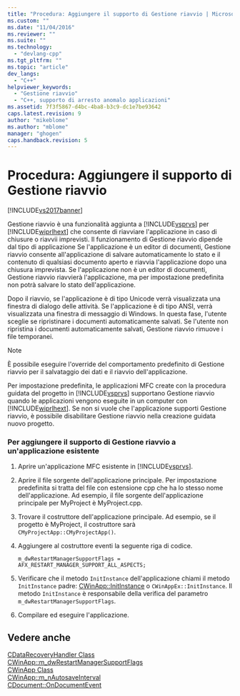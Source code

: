 ```yaml
---
title: "Procedura: Aggiungere il supporto di Gestione riavvio | Microsoft Docs"
ms.custom: ""
ms.date: "11/04/2016"
ms.reviewer: ""
ms.suite: ""
ms.technology: 
  - "devlang-cpp"
ms.tgt_pltfrm: ""
ms.topic: "article"
dev_langs: 
  - "C++"
helpviewer_keywords: 
  - "Gestione riavvio"
  - "C++, supporto di arresto anomalo applicazioni"
ms.assetid: 7f3f5867-d4bc-4ba8-b3c9-dc1e7be93642
caps.latest.revision: 9
author: "mikeblome"
ms.author: "mblome"
manager: "ghogen"
caps.handback.revision: 5
---
```

# Procedura: Aggiungere il supporto di Gestione riavvio
[!INCLUDE[vs2017banner](../assembler/inline/includes/vs2017banner.md)]

Gestione riavvio è una funzionalità aggiunta a [!INCLUDE[vsprvs](../assembler/masm/includes/vsprvs_md.md)] per [!INCLUDE[wiprlhext](../c-runtime-library/reference/includes/wiprlhext_md.md)] che consente di riavviare l'applicazione in caso di chiusure o riavvii imprevisti. Il funzionamento di Gestione riavvio dipende dal tipo di applicazione Se l'applicazione è un editor di documenti, Gestione riavvio consente all'applicazione di salvare automaticamente lo stato e il contenuto di qualsiasi documento aperto e riavvia l'applicazione dopo una chiusura imprevista. Se l'applicazione non è un editor di documenti, Gestione riavvio riavvierà l'applicazione, ma per impostazione predefinita non potrà salvare lo stato dell'applicazione.  
  
 Dopo il riavvio, se l'applicazione è di tipo Unicode verrà visualizzata una finestra di dialogo delle attività. Se l'applicazione è di tipo ANSI, verrà visualizzata una finestra di messaggio di Windows. In questa fase, l'utente sceglie se ripristinare i documenti automaticamente salvati. Se l'utente non ripristina i documenti automaticamente salvati, Gestione riavvio rimuove i file temporanei.  
  
> [!NOTE]
>  È possibile eseguire l'override del comportamento predefinito di Gestione riavvio per il salvataggio dei dati e il riavvio dell'applicazione.  
  
 Per impostazione predefinita, le applicazioni MFC create con la procedura guidata del progetto in [!INCLUDE[vsprvs](../assembler/masm/includes/vsprvs_md.md)] supportano Gestione riavvio quando le applicazioni vengono eseguite in un computer con [!INCLUDE[wiprlhext](../c-runtime-library/reference/includes/wiprlhext_md.md)]. Se non si vuole che l'applicazione supporti Gestione riavvio, è possibile disabilitare Gestione riavvio nella creazione guidata nuovo progetto.  
  
### Per aggiungere il supporto di Gestione riavvio a un'applicazione esistente  
  
1.  Aprire un'applicazione MFC esistente in [!INCLUDE[vsprvs](../assembler/masm/includes/vsprvs_md.md)].  
  
2.  Aprire il file sorgente dell'applicazione principale. Per impostazione predefinita si tratta del file con estensione cpp che ha lo stesso nome dell'applicazione. Ad esempio, il file sorgente dell'applicazione principale per MyProject è MyProject.cpp.  
  
3.  Trovare il costruttore dell'applicazione principale. Ad esempio, se il progetto è MyProject, il costruttore sarà `CMyProjectApp::CMyProjectApp()`.  
  
4.  Aggiungere al costruttore eventi la seguente riga di codice.  
  
    ```  
    m_dwRestartManagerSupportFlags = AFX_RESTART_MANAGER_SUPPORT_ALL_ASPECTS;  
    ```  
  
5.  Verificare che il metodo `InitInstance` dell'applicazione chiami il metodo `InitInstance` padre: [CWinApp::InitInstance](../Topic/CWinApp::InitInstance.md) o `CWinAppEx::InitInstance`. Il metodo `InitInstance` è responsabile della verifica del parametro `m_dwRestartManagerSupportFlags`.  
  
6.  Compilare ed eseguire l'applicazione.  
  
## Vedere anche  
 [CDataRecoveryHandler Class](../mfc/reference/cdatarecoveryhandler-class.md)   
 [CWinApp::m\_dwRestartManagerSupportFlags](../Topic/CWinApp::m_dwRestartManagerSupportFlags.md)   
 [CWinApp Class](../mfc/reference/cwinapp-class.md)   
 [CWinApp::m\_nAutosaveInterval](../Topic/CWinApp::m_nAutosaveInterval.md)   
 [CDocument::OnDocumentEvent](../Topic/CDocument::OnDocumentEvent.md)
